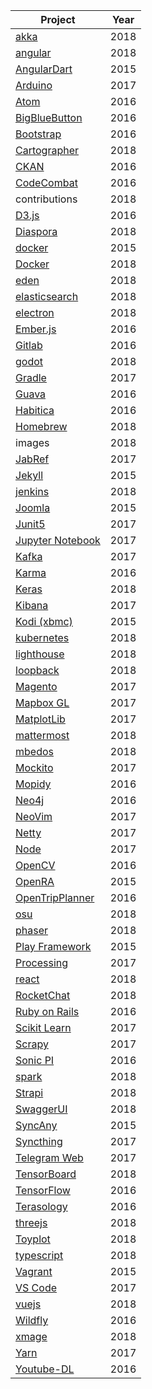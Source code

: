| Project                                                                    | Year |
| -------------------------------------------------------------------------- | ---- |
| [akka](https://github.com/akka/akka)                                       | 2018 |
| [angular](https://github.com/angular/angular)                              | 2018 |
| [AngularDart](https://github.com/dart-lang/angular)                        | 2015 |
| [Arduino](https://github.com/arduino/Arduino)                              | 2017 |
| [Atom](https://github.com/atom/atom)                                       | 2016 |
| [BigBlueButton](https://github.com/bigbluebutton/bigbluebutton)            | 2016 |
| [Bootstrap](https://github.com/twbs/bootstrap)                             | 2016 |
| [Cartographer](https://github.com/googlecartographer/cartographer)         | 2018 |
| [CKAN](https://github.com/ckan/ckan)                                       | 2016 |
| [CodeCombat](https://github.com/codecombat/codecombat)                     | 2016 |
| contributions                                                              | 2018 |
| [D3.js](https://github.com/d3/d3)                                          | 2016 |
| [Diaspora](https://github.com/diaspora/diaspora)                           | 2018 |
| [docker](https://github.com/docker/engine)                                 | 2015 |
| [Docker](https://github.com/docker/toolbox)                                | 2018 |
| [eden](https://github.com/sahana/eden)                                     | 2018 |
| [elasticsearch](https://github.com/elastic/elasticsearch)                  | 2018 |
| [electron](https://github.com/electron/electron)                           | 2018 |
| [Ember.js](https://github.com/emberjs/ember.js)                            | 2016 |
| [Gitlab](https://github.com/gitlabhq/gitlabhq)                             | 2016 |
| [godot](https://github.com/godotengine/godot)                              | 2018 |
| [Gradle](https://github.com/gradle/gradle)                                 | 2017 |
| [Guava](https://github.com/google/guava)                                   | 2016 |
| [Habitica](https://github.com/HabitRPG/habitica)                           | 2016 |
| [Homebrew](https://github.com/Homebrew/brew)                               | 2018 |
| images                                                                     | 2018 |
| [JabRef](https://github.com/JabRef/jabref)                                 | 2017 |
| [Jekyll](https://github.com/jekyll/jekyll)                                 | 2015 |
| [jenkins](https://github.com/jenkinsci/jenkins)                            | 2018 |
| [Joomla](https://github.com/joomla/joomla-cms)                             | 2015 |
| [Junit5](https://github.com/junit-team/junit5)                             | 2017 |
| [Jupyter Notebook](https://github.com/jupyter/notebook)                    | 2017 |
| [Kafka](https://github.com/apache/kafka)                                   | 2017 |
| [Karma](https://github.com/karma-runner/karma)                             | 2016 |
| [Keras](https://github.com/keras-team/keras)                               | 2018 |
| [Kibana](https://github.com/elastic/kibana)                                | 2017 |
| [Kodi (xbmc)](https://github.com/xbmc/xbmc)                                | 2015 |
| [kubernetes](https://github.com/kubernetes/kubernetes)                     | 2018 |
| [lighthouse](https://github.com/GoogleChrome/lighthouse)                   | 2018 |
| [loopback](https://github.com/strongloop/loopback)                         | 2018 |
| [Magento](https://github.com/magento/magento2)                             | 2017 |
| [Mapbox GL](https://github.com/mapbox/mapbox-gl-js)                        | 2017 |
| [MatplotLib](https://github.com/matplotlib/matplotlib)                     | 2017 |
| [mattermost](https://github.com/mattermost/mattermost-server)              | 2018 |
| [mbedos](https://github.com/ARMmbed/mbed-os/)                              | 2018 |
| [Mockito](https://github.com/mockito/mockito)                              | 2017 |
| [Mopidy](https://github.com/mopidy/mopidy)                                 | 2016 |
| [Neo4j](https://github.com/neo4j/neo4j)                                    | 2016 |
| [NeoVim](https://github.com/neovim/neovim)                                 | 2017 |
| [Netty](https://github.com/netty/netty)                                    | 2017 |
| [Node](https://github.com/nodejs/node)                                     | 2017 |
| [OpenCV](https://github.com/opencv/opencv)                                 | 2016 |
| [OpenRA](https://github.com/OpenRA/OpenRA)                                 | 2015 |
| [OpenTripPlanner](https://github.com/opentripplanner/OpenTripPlanner)      | 2016 |
| [osu](https://github.com/ppy/osu)                                          | 2018 |
| [phaser](https://github.com/photonstorm/phaser)                            | 2018 |
| [Play Framework](https://github.com/playframework/playframework)           | 2015 |
| [Processing](https://github.com/processing/processing)                     | 2017 |
| [react](https://github.com/facebook/react)                                 | 2018 |
| [RocketChat](https://github.com/RocketChat/hubot-rocketchat)               | 2018 |
| [Ruby on Rails](https://github.com/rails/rails)                            | 2016 |
| [Scikit Learn](https://github.com/scikit-learn/scikit-learn)               | 2017 |
| [Scrapy](https://github.com/scrapy/scrapy)                                 | 2017 |
| [Sonic PI](https://github.com/samaaron/sonic-pi)                           | 2016 |
| [spark](https://github.com/apache/spark)                                   | 2018 |
| [Strapi](https://github.com/strapi/strapi)                                 | 2018 |
| [SwaggerUI](https://github.com/swagger-api/swagger-ui)                     | 2018 |
| [SyncAny](https://github.com/syncany/syncany)                              | 2015 |
| [Syncthing](https://github.com/syncthing/syncthing)                        | 2017 |
| [Telegram Web](https://github.com/zhukov/webogram)                         | 2017 |
| [TensorBoard](https://github.com/tensorflow/tensorboard)                   | 2018 |
| [TensorFlow](https://github.com/tensorflow/tensorflow)                     | 2016 |
| [Terasology](https://github.com/MovingBlocks/Terasology)                   | 2016 |
| [threejs](https://github.com/mrdoob/three.js/)                             | 2018 |
| [Toyplot](https://github.com/sandialabs/toyplot)                           | 2018 |
| [typescript](https://github.com/Microsoft/TypeScript)                      | 2018 |
| [Vagrant](https://github.com/hashicorp/vagrant)                            | 2015 |
| [VS Code](https://github.com/Microsoft/vscode)                             | 2017 |
| [vuejs](https://github.com/vuejs/vue)                                      | 2018 |
| [Wildfly](https://github.com/wildfly/wildfly)                              | 2016 |
| [xmage](https://github.com/magefree/mage)                                  | 2018 |
| [Yarn](https://github.com/yarnpkg/yarn)                                    | 2017 |
| [Youtube-DL](https://github.com/rg3/youtube-dl)                            | 2016 |
